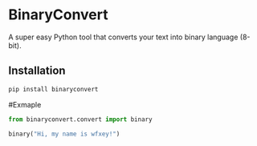 # BinaryConvert

A super easy Python tool that converts your text into binary language (8-bit).

## Installation

```bash
pip install binaryconvert
```
#Exmaple
```python
from binaryconvert.convert import binary

binary("Hi, my name is wfxey!")
```
